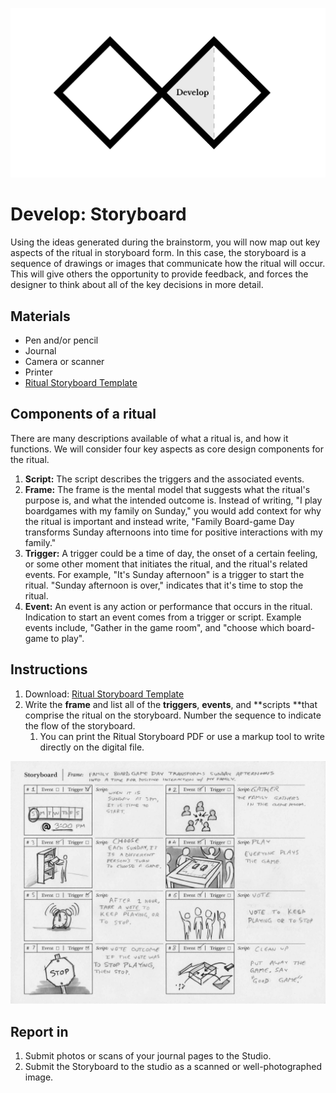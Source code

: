 ![Double Diamond Develop Phase graphic](/assets/dd-process-develop-1200px@2x.png)

# Develop: Storyboard

Using the ideas generated during the brainstorm, you will now map out key aspects of the ritual in storyboard form. In this case, the storyboard is a sequence of drawings or images that communicate how the ritual will occur. This will give others the opportunity to provide feedback, and forces the designer to think about all of the key decisions in more detail.

## Materials

* Pen and/or pencil
* Journal
* Camera or scanner
* Printer
* [Ritual Storyboard Template](https://github.com/dmd-program/dmd-100-sp17/raw/master/assets/ritual-storyboard.pdf "Ritual Storyboard Download")

## Components of a ritual

There are many descriptions available of what a ritual is, and how it functions. We will consider four key aspects as core design components for the ritual.

1. **Script:** The script describes the triggers and the associated events.
2. **Frame:** The frame is the mental model that suggests what the ritual's purpose is, and what the intended outcome is. Instead of writing, "I play boardgames with my family on Sunday," you would add context for why the ritual is important and instead write, "Family Board-game Day transforms Sunday afternoons into time for positive interactions with my family."
3. **Trigger:** A trigger could be a time of day, the onset of a certain feeling, or some other moment that initiates the ritual, and the ritual's related events. For example, "It's Sunday afternoon" is a trigger to start the ritual. "Sunday afternoon is over," indicates that it's time to stop the ritual.
4. **Event:** An event is any action or performance that occurs in the ritual. Indication to start an event comes from a trigger or script. Example events include, "Gather in the game room",  and "choose which board-game to play".

## Instructions

1. Download: [Ritual Storyboard Template](https://github.com/dmd-program/dmd-100-sp17/raw/master/assets/ritual-storyboard.pdf "Ritual Storyboard Download") 
2. Write the **frame** and list all of the **triggers**, **events**, and **scripts **that comprise the ritual on the storyboard. Number the sequence to indicate the flow of the storyboard.
   1. You can print the Ritual Storyboard PDF or use a markup tool to write directly on the digital file.

![](/assets/ritual-storyboard.jpg)

## Report in

1. Submit photos or scans of your journal pages to the Studio.
2. Submit the Storyboard to the studio as a scanned or well-photographed image.



